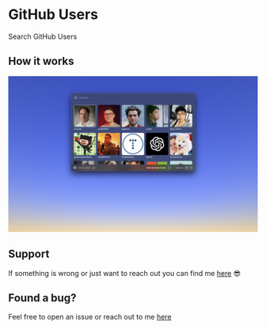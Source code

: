 # GitHub Users

Search GitHub Users

## How it works

[![Watch the video](assets/thumbnail.png)](https://share.cleanshot.com/qlvwHXSJ)

## Support

If something is wrong or just want to reach out you can find me [here](https://www.luisfilipept.com/) 😎

## Found a bug?

Feel free to open an issue or reach out to me [here](https://www.luisfilipept.com/)

